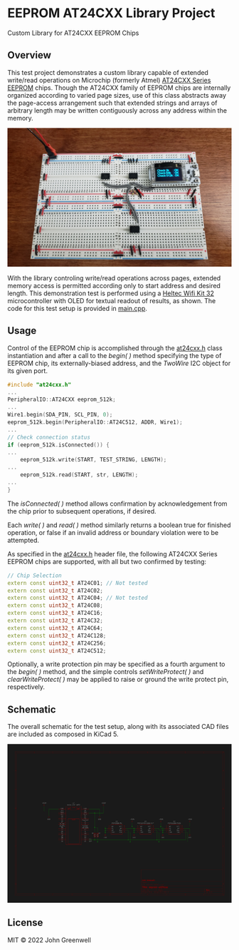 # EEPROM AT24CXX Library Project

Custom Library for AT24CXX EEPROM Chips

## Overview

This test project demonstrates a custom library capable of extended write/read operations on Microchip (formerly Atmel) [AT24CXX Series EEPROM](https://www.digikey.com/en/products/detail/microchip-technology/AT24C512-10PI-2-7/523467) chips. Though the AT24CXX family of EEPROM chips are internally organized according to varied page sizes, use of this class abstracts away the page-access arrangement such that extended strings and arrays of arbitrary length may be written contiguously across any address within the memory.

![Example Breadboard](images/eeprom-at24cxx_test.jpg)

With the library controling write/read operations across pages, extended memory access is permitted according only to start address and desired length. This demonstration test is performed using a [Heltec Wifi Kit 32](https://heltec.org/project/wifi-kit-32/) microcontroller with OLED for textual readout of results, as shown. The code for this test setup is provided in [main.cpp](src/src/main.cpp).

## Usage

Control of the EEPROM chip is accomplished through the [at24cxx.h](src/src/at24cxx.h) class instantiation and after a call to the *begin( )* method specifying the type of EEPROM chip, its externally-biased address, and the *TwoWire* I2C object for its given port.

```cpp
#include "at24cxx.h"
...
PeripheralIO::AT24CXX eeprom_512k;
...
Wire1.begin(SDA_PIN, SCL_PIN, 0);
eeprom_512k.begin(PeripheralIO::AT24C512, ADDR, Wire1);
...
// Check connection status
if (eeprom_512k.isConnected()) {
...
    eeprom_512k.write(START, TEST_STRING, LENGTH);
...
    eeprom_512k.read(START, str, LENGTH);
...
}
```

The *isConnected( )* method allows confirmation by acknowledgement from the chip prior to subsequent operations, if desired.

Each *write( )* and *read( )* method similarly returns a boolean true for finished operation, or false if an invalid address or boundary violation were to be attempted.

As specified in the [at24cxx.h](src/src/at24cxx.h) header file, the following AT24CXX Series EEPROM chips are supported, with all but two confirmed by testing:

```cpp
// Chip Selection
extern const uint32_t AT24C01; // Not tested
extern const uint32_t AT24C02;
extern const uint32_t AT24C04; // Not tested
extern const uint32_t AT24C08;
extern const uint32_t AT24C16;
extern const uint32_t AT24C32;
extern const uint32_t AT24C64;
extern const uint32_t AT24C128;
extern const uint32_t AT24C256;
extern const uint32_t AT24C512;
```
Optionally, a write protection pin may be specified as a fourth argument to the *begin( )* method, and the simple controls *setWriteProtect( )* and *clearWriteProtect( )* may be applied to raise or ground the write protect pin, respectively.

## Schematic

The overall schematic for the test setup, along with its associated CAD files are included as composed in KiCad 5.

![Test Setup Schematic](images/eeprom-at24cxx_schematic.png)

## License

MIT © 2022 John Greenwell